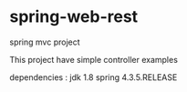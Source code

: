 # spring-web-rest

spring mvc project 

This project have simple controller examples 


dependencies :
jdk 1.8
spring 4.3.5.RELEASE
